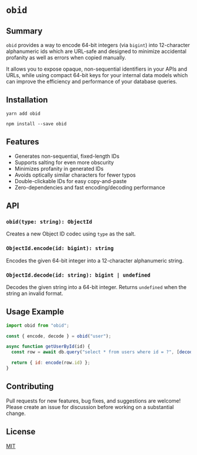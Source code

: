 # `obid`

## Summary

`obid` provides a way to encode 64-bit integers (via `bigint`) into 12-character alphanumeric ids which are URL-safe and designed to minimize accidental profanity as well as errors when copied manually.

It allows you to expose opaque, non-sequential identifiers in your APIs and URLs, while using compact 64-bit keys for your internal data models which can improve the efficiency and performance of your database queries.

## Installation

```
yarn add obid
```

```
npm install --save obid
```

## Features

- Generates non-sequential, fixed-length IDs
- Supports salting for even more obscurity
- Minimizes profanity in generated IDs
- Avoids optically similar characters for fewer typos
- Double-clickable IDs for easy copy-and-paste
- Zero-dependencies and fast encoding/decoding performance

## API

### `obid(type: string): ObjectId`

Creates a new Object ID codec using `type` as the salt.

### `ObjectId.encode(id: bigint): string`

Encodes the given 64-bit integer into a 12-character alphanumeric string.

### `ObjectId.decode(id: string): bigint | undefined`

Decodes the given string into a 64-bit integer. Returns `undefined` when the string an invalid format.

## Usage Example

```js
import obid from "obid";

const { encode, decode } = obid("user");

async function getUserById(id) {
  const row = await db.query("select * from users where id = ?", [decode(id)]);

  return { id: encode(row.id) };
}
```

## Contributing

Pull requests for new features, bug fixes, and suggestions are welcome! Please
create an issue for discussion before working on a substantial change.

## License

[MIT](https://github.com/srijs/obid/blob/master/LICENSE)
